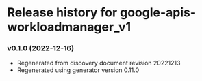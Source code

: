 # Release history for google-apis-workloadmanager_v1

### v0.1.0 (2022-12-16)

* Regenerated from discovery document revision 20221213
* Regenerated using generator version 0.11.0

